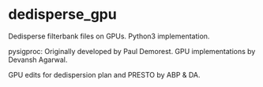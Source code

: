 # dedisperse_gpu

Dedisperse filterbank files on GPUs. Python3 implementation.

pysigproc: Originally developed by Paul Demorest. GPU implementations by Devansh Agarwal.

GPU edits for dedispersion plan and PRESTO by ABP & DA.
